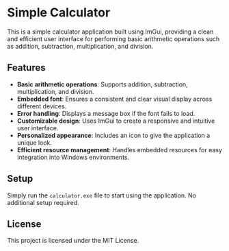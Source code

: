 # Simple Calculator

This is a simple calculator application built using ImGui, providing a clean and efficient user interface for performing basic arithmetic operations such as addition, subtraction, multiplication, and division.

## Features
- **Basic arithmetic operations**: Supports addition, subtraction, multiplication, and division.
- **Embedded font**: Ensures a consistent and clear visual display across different devices.
- **Error handling**: Displays a message box if the font fails to load.
- **Customizable design**: Uses ImGui to create a responsive and intuitive user interface.
- **Personalized appearance**: Includes an icon to give the application a unique look.
- **Efficient resource management**: Handles embedded resources for easy integration into Windows environments.

## Setup
Simply run the `calculator.exe` file to start using the application. No additional setup required.

## License
This project is licensed under the MIT License.
